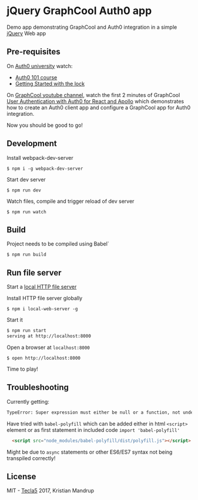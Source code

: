 # jQuery GraphCool Auth0 app

Demo app demonstrating GraphCool and Auth0 integration in a simple [jQuery](https://jquery.com/) Web app

## Pre-requisites

On [Auth0 university](https://auth0.com/university/) watch:

- [Auth0 101 course](https://auth0.com/university/2/auth0-101)
- [Getting Started with the lock](https://auth0.com/university/3/getting-started-with-the-lock)

On [GraphCool youtube channel](https://www.youtube.com/channel/UCptAHlN1gdwD89tFM3ENb6w), watch the first 2 minutes of GraphCool  [User Authentication with Auth0 for React and Apollo](https://www.youtube.com/watch?v=5uxq8Om-AZQ) which demonstrates how to create an Auth0 client app and configure a GraphCool app for Auth0 integration.

Now you should be good to go!

## Development

Install webpack-dev-server

`$ npm i -g webpack-dev-server`

Start dev server

`$ npm run dev`

Watch files, compile and trigger reload of dev server

`$ npm run watch`

## Build

Project needs to be compiled using Babel`

`$ npm run build`

## Run file server

Start a [local HTTP file server](https://www.npmjs.com/package/local-web-server)

Install HTTP file server globally

`$ npm i local-web-server -g`

Start it

```bash
$ npm run start
serving at http://localhost:8000
```

Open a browser at `localhost:8000`

`$ open http://localhost:8000`

Time to play!

## Troubleshooting

Currently getting:

```bash
TypeError: Super expression must either be null or a function, not undefined
```

Have tried with `babel-polyfill` which can be added either in html `<script>` element
or as first statement in included code `import 'babel-polyfill'`

```html
  <script src="node_modules/babel-polyfill/dist/polyfill.js"></script>
```

Might be due to `async` statements or other ES6/ES7 syntax not being transpiled correctly!

## License

MIT - [Tecla5](http://tecla5.com) 2017, Kristian Mandrup